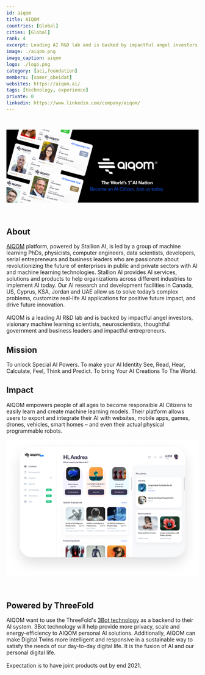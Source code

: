 ```yaml
---
id: aiqom
title: AIQOM
countries: [Global]
cities: [Global]
rank: 4
excerpt: Leading AI R&D lab and is backed by impactful angel investors, visionary machine learning scientists.
image: ./aiqom.png
image_caption: aiqom
logo: ./logo.png
category: [aci,foundation]
members: [samer_obeidat]
websites: https://aiqom.ai/
tags: [technology, experience]
private: 0
linkedin: https://www.linkedin.com/company/aiqom/
---
```


<br/>

![aiqom](./aiqom2.png)

<br/>

## About

[AIQOM](https://aiqom.ai/) platform, powered by Stallion AI, is led by a group of machine learning PhDs, physicists, computer engineers, data scientists, developers, serial entrepreneurs and business leaders who are passionate about revolutionizing the future of enterprises in public and private sectors with AI and machine learning technologies. Stallion AI provides AI services, solutions and products to help organizations across different industries to implement AI today. Our AI research and development facilities in Canada, US, Cyprus, KSA, Jordan and UAE allow us to solve today’s complex problems, customize real-life AI applications for positive future impact, and drive future innovation.
<br/>
<br/>
AIQOM is a leading AI R&D lab and is backed by impactful angel investors, visionary machine learning scientists, neuroscientists, thoughtful government and business leaders and impactful entrepreneurs.

## Mission

To unlock Special AI Powers. To make your AI Identity See, Read, Hear, Calculate, Feel, Think and Predict. To bring Your AI Creations To The World.

## Impact

AIQOM empowers people of all ages to become responsible AI Citizens to easily learn and create machine learning models. Their platform allows users to export and integrate their AI with websites, mobile apps, games, drones, vehicles, smart homes – and even their actual physical programmable robots.
<br/>

![beta](./aiqom_beta.png)

<br/>

## Powered by ThreeFold

AIQOM want to use the ThreeFold's [3Bot technology](https://threefold.io/info/threefold#/threefold__part2_decentralized_is_different_centralized) as a backend to their AI system. 3Bot technology will help provide more privacy, scale and energy-efficiency to AIQOM personal AI solutions. Additionally, AIQOM can make Digital Twins more intelligent and responsive in a sustainable way to satisfy the needs of our day-to-day digital life. It is the fusion of AI and our personal digital life.
<br/>
<br/>
Expectation is to have joint products out by end 2021.
